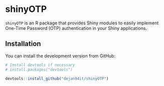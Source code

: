 # shinyOTP

`shinyOTP` is an R package that provides Shiny modules to easily implement One-Time Password (OTP) authentication in your Shiny applications.

## Installation

You can install the development version from GitHub:

```r
# Install devtools if necessary
# install.packages("devtools")

devtools::install_github("dejan94it/shinyOTP")
```



